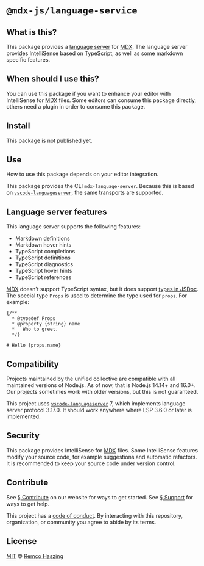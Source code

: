 # `@mdx-js/language-service`

## What is this?

This package provides a [language server][lsp] for [MDX][].
The language server provides IntelliSense based on [TypeScript][], as well as
some markdown specific features.

## When should I use this?

You can use this package if you want to enhance your editor with IntelliSense
for [MDX][] files.
Some editors can consume this package directly, others need a plugin in order to
consume this package.

## Install

This package is not published yet.

## Use

How to use this package depends on your editor integration.

This package provides the CLI `mdx-language-server`.
Because this is based on [`vscode-languageserver`][vscode-languageserver], the
same transports are supported.

## Language server features

This language server supports the following features:

*   Markdown definitions
*   Markdown hover hints
*   TypeScript completions
*   TypeScript definitions
*   TypeScript diagnostics
*   TypeScript hover hints
*   TypeScript references

[MDX][] doesn’t support TypeScript syntax, but it does support
[types in JSDoc][jsdoc].
The special type `Props` is used to determine the type used for `props`.
For example:

<!-- prettier-ignore -->

```mdx
{/**
  * @typedef Props
  * @property {string} name
  *   Who to greet.
  */}

# Hello {props.name}
```

## Compatibility

Projects maintained by the unified collective are compatible with all maintained
versions of Node.js.
As of now, that is Node.js 14.14+ and 16.0+.
Our projects sometimes work with older versions, but this is not guaranteed.

This project uses [`vscode-languageserver`][vscode-languageserver] 7, which
implements language server protocol 3.17.0.
It should work anywhere where LSP 3.6.0 or later is implemented.

## Security

This package provides IntelliSense for [MDX][] files.
Some IntelliSense features modify your source code, for example suggestions and
automatic refactors.
It is recommended to keep your source code under version control.

## Contribute

See [§ Contribute][contribute] on our website for ways to get started.
See [§ Support][support] for ways to get help.

This project has a [code of conduct][].
By interacting with this repository, organization, or community you agree to
abide by its terms.

## License

[MIT][] © [Remco Haszing][author]

[author]: https://github.com/remcohaszing

[code of conduct]: https://github.com/mdx-js/.github/blob/main/code-of-conduct.md

[contribute]: https://mdxjs.com/community/contribute/

[jsdoc]: https://www.typescriptlang.org/docs/handbook/jsdoc-supported-types.html

[lsp]: https://microsoft.github.io/language-server-protocol

[mdx]: https://mdxjs.com

[mit]: LICENSE

[support]: https://mdxjs.com/community/support/

[typescript]: https://typescriptlang.org

[vscode-languageserver]: https://github.com/microsoft/vscode-languageserver-node/tree/main/server
